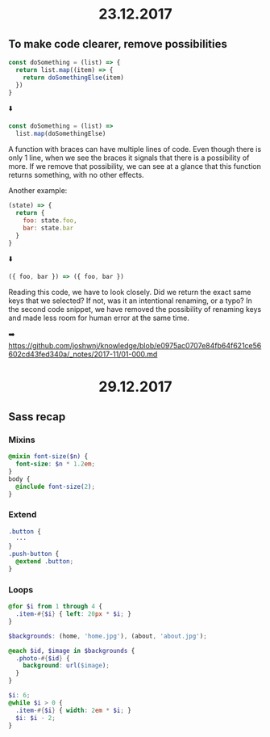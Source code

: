 <h1 align="center">23.12.2017</h1>

## To make code clearer, remove possibilities

```js
const doSomething = (list) => {
  return list.map((item) => {
    return doSomethingElse(item)
  })
}
```

:arrow_down:

```js
const doSomething = (list) => 
  list.map(doSomethingElse)
```

A function with braces can have multiple lines of code. 
Even though there is only 1 line, when we see the braces it signals that there is a possibility of more.
If we remove that possibility, we can see at a glance that this function returns something, with no other effects.

Another example:

```js
(state) => {
  return {
    foo: state.foo,
    bar: state.bar
  }
}
```

:arrow_down:

```js
({ foo, bar }) => ({ foo, bar })
```

Reading this code, we have to look closely. Did we return the exact same keys that we selected? 
If not, was it an intentional renaming, or a typo?
In the second code snippet, we have removed the possibility of renaming keys and made less room for human error at the same time.

:arrow_right: https://github.com/joshwnj/knowledge/blob/e0975ac0707e84fb64f621ce56602cd43fed340a/_notes/2017-11/01-000.md

<h1 align="center">29.12.2017</h1>

## Sass recap

### Mixins

```scss
@mixin font-size($n) {
  font-size: $n * 1.2em;
}
body {
  @include font-size(2);
}
```

### Extend

```scss
.button {
  ···
}
.push-button {
  @extend .button;
}
```

### Loops

```scss
@for $i from 1 through 4 {
  .item-#{$i} { left: 20px * $i; }
}
```

```scss
$backgrounds: (home, 'home.jpg'), (about, 'about.jpg');

@each $id, $image in $backgrounds {
  .photo-#{$id} {
    background: url($image);
  }
}
```

```scss
$i: 6;
@while $i > 0 {
  .item-#{$i} { width: 2em * $i; }
  $i: $i - 2;
}
```
